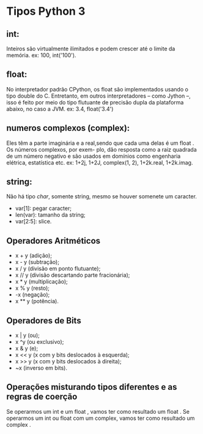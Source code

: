 # Tipos Python 3

## int: 
Inteiros são virtualmente ilimitados e podem crescer até o limite da memória.
  ex: 100, int('100').

## float: 
No interpretador padrão CPython, os float são implementados usando o tipo double do C. Entretanto, em outros 
interpretadores – como Jython –, isso é feito por meio do tipo flutuante de precisão dupla da plataforma abaixo, no caso a JVM.
  ex: 3.4, float('3.4')

## numeros complexos (complex):
Eles têm a parte imaginária e a real,sendo que cada uma delas é um float . Os números complexos, por exem-
plo, dão resposta como a raiz quadrada de um número negativo e são usados em domínios como engenharia elétrica, estatística etc.
  ex: 1+2j, 1+2J, complex(1, 2), 1+2k.real, 1+2k.imag.
  
## string:
Não há tipo *char*, somente string, mesmo se houver somenete um caracter. 

- var[1]: pegar caracter;
- len(var): tamanho da string;
- var[2:5]: slice.
  
 
## Operadores Aritméticos

- x + y (adição);
- x - y (subtração);
- x / y (divisão em ponto flutuante);
- x // y (divisão descartando parte fracionária);
- x * y (multiplicação);
- x % y (resto);
- -x (negação);
- x ** y (potência).

## Operadores de Bits

- x | y (ou);
- x ^y (ou exclusivo);
- x & y (e);
- x << y (x com y bits deslocados à esquerda);
- x >> y (x com y bits deslocados à direita);
- ~x (inverso em bits).

## Operações misturando tipos diferentes e as regras de coerção

Se operarmos um int e um float , vamos ter como resultado um float . Se operarmos um int ou float com um complex,
vamos ter como resultado um complex .

